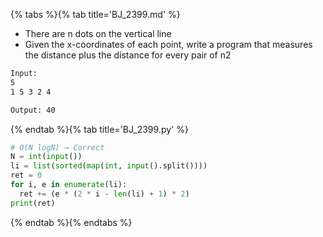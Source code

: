 {% tabs %}{% tab title='BJ_2399.md' %}

* There are n dots on the vertical line
* Given the x-coordinates of each point, write a program that measures the distance plus the distance for every pair of n2

```txt
Input:
5
1 5 3 2 4

Output: 40
```

{% endtab %}{% tab title='BJ_2399.py' %}

```py
# O(N logN) → Correct
N = int(input())
li = list(sorted(map(int, input().split())))
ret = 0
for i, e in enumerate(li):
  ret += (e * (2 * i - len(li) + 1) * 2)
print(ret)
```

{% endtab %}{% endtabs %}
